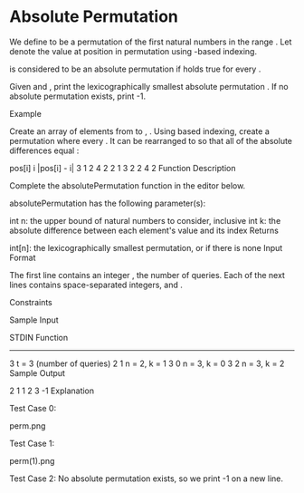 # Absolute Permutation

We define to be a permutation of the first natural numbers in the range . Let denote the value at position in permutation using -based indexing.

is considered to be an absolute permutation if holds true for every .

Given and , print the lexicographically smallest absolute permutation . If no absolute permutation exists, print -1.

Example

Create an array of elements from to , . Using based indexing, create a permutation where every . It can be rearranged to so that all of the absolute differences equal :

pos[i] i |pos[i] - i|
3 1 2
4 2 2
1 3 2
2 4 2
Function Description

Complete the absolutePermutation function in the editor below.

absolutePermutation has the following parameter(s):

int n: the upper bound of natural numbers to consider, inclusive
int k: the absolute difference between each element's value and its index
Returns

int[n]: the lexicographically smallest permutation, or if there is none
Input Format

The first line contains an integer , the number of queries.
Each of the next lines contains space-separated integers, and .

Constraints

Sample Input

STDIN Function

---

3 t = 3 (number of queries)
2 1 n = 2, k = 1
3 0 n = 3, k = 0
3 2 n = 3, k = 2
Sample Output

2 1
1 2 3
-1
Explanation

Test Case 0:

perm.png

Test Case 1:

perm(1).png

Test Case 2:
No absolute permutation exists, so we print -1 on a new line.
